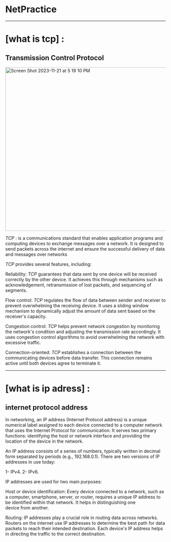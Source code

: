 # NetPractice

________________________________________________________________________________________________

# [what is tcp] :
## Transmission Control Protocol

<img width="514" alt="Screen Shot 2023-11-21 at 5 19 10 PM" src="https://github.com/Unstablemental/NetPractice/assets/111853245/6fe48652-859a-423e-90a0-b9c351702136">

*TCP* : is a communications standard that enables application programs and computing devices to exchange messages over a network. It is designed to send packets across the internet and ensure the successful delivery of data and messages over networks

*TCP* provides several features, including:

Reliability: *TCP* guarantees that data sent by one device will be received correctly by the other device. It achieves this through mechanisms such as acknowledgement, retransmission of lost packets, and sequencing of segments.

Flow control: *TCP* regulates the flow of data between sender and receiver to prevent overwhelming the receiving device. It uses a sliding window mechanism to dynamically adjust the amount of data sent based on the receiver's capacity.

Congestion control: *TCP* helps prevent network congestion by monitoring the network's condition and adjusting the transmission rate accordingly. It uses congestion control algorithms to avoid overwhelming the network with excessive traffic.

Connection-oriented: *TCP* establishes a connection between the communicating devices before data transfer. This connection remains active until both devices agree to terminate it.

________________________________________________________________________________________________

# [what is ip adress] :
## internet protocol address

In networking, an IP address (Internet Protocol address) is a unique numerical label assigned to each device connected to a computer network that uses the Internet Protocol for communication. It serves two primary functions: identifying the host or network interface and providing the location of the device in the network.

An IP address consists of a series of numbers, typically written in decimal form separated by periods (e.g., 192.168.0.1). There are two versions of IP addresses in use today:

1- IPv4.
2- IPv6.

IP addresses are used for two main purposes:

Host or device identification:
Every device connected to a network, such as a computer, smartphone, server, or      router, requires a unique IP address to be identified within that network. It helps in distinguishing one     
device   from another.

Routing:
IP addresses play a crucial role in routing data across networks. Routers on the internet use IP addresses to determine the best path for data packets to reach their intended destination. Each device's IP address helps in directing the traffic to the correct destination.


